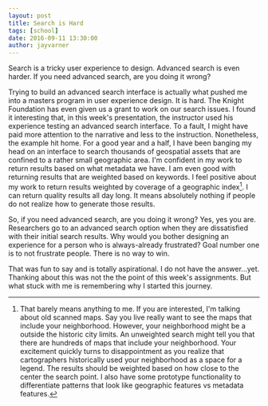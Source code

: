 ```yaml
---
layout: post
title: Search is Hard
tags: [school]
date: 2016-09-11 13:30:00
author: jayvarner
---
```

Search is a tricky user experience to design. Advanced search is even harder. If you need advanced search, are you doing it wrong?

Trying to build an advanced search interface is actually what pushed me into a masters program in user experience design. It is hard. The Knight Foundation has even given us a grant to work on our search issues. I found it interesting that, in this week's presentation, the instructor used his experience testing an advanced search interface. To a fault, I might have paid more attention to the narrative and less to the instruction. Nonetheless, the example hit home. For a good year and a half, I have been banging my head on an interface to search thousands of geospatial assets that are confined to a rather small geographic area. I'm confident in my work to return results based on what metadata we have. I am even good with returning results that are weighted based on keywords. I feel positive about my work to return results weighted by coverage of a geographic index[^dork]. I can return quality results all day long. It means absolutely nothing if people do not realize how to generate those results.

So, if you need advanced search, are you doing it wrong? Yes, yes you are. Researchers go to an advanced search option when they are dissatisfied with their initial search results. Why would you bother designing an experience for a person who is always-already frustrated? Goal number one is to not frustrate people. There is no way to win.

That was fun to say and is totally aspirational. I do not have the answer...yet. Thanking about this was not the the point of this week's assignments. But what stuck with me is remembering why I started this journey.

[^dork]: That barely means anything to me. If you are interested, I'm talking about old scanned maps. Say you live really want to see the maps that include your neighborhood. However, your neighborhood might be a outside the historic city limits. An unweighted search might tell you that there are hundreds of maps that include your neighborhood. Your excitement quickly turns to disappointment as you realize that cartographers historically used your neighborhood as a space for a legend. The results should be weighted based on how close to the center the search point. I also have some prototype functionality to differentiate patterns that look like geographic features vs metadata features.
